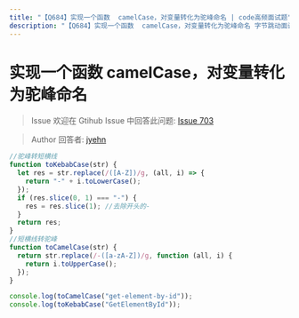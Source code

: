 ```yaml
---
title: "【Q684】实现一个函数  camelCase，对变量转化为驼峰命名 | code高频面试题"
description: "【Q684】实现一个函数  camelCase，对变量转化为驼峰命名 字节跳动面试题、阿里腾讯面试题、美团小米面试题。"
---
```


# 实现一个函数 camelCase，对变量转化为驼峰命名

> Issue
> 欢迎在 Gtihub Issue 中回答此问题: [Issue 703](https://github.com/shfshanyue/Daily-Question/issues/703)

> Author
> 回答者: [jyehn](https://github.com/jyehn)

```js
//驼峰转短横线
function toKebabCase(str) {
  let res = str.replace(/([A-Z])/g, (all, i) => {
    return "-" + i.toLowerCase();
  });
  if (res.slice(0, 1) === "-") {
    res = res.slice(1); //去除开头的-
  }
  return res;
}
//短横线转驼峰
function toCamelCase(str) {
  return str.replace(/-([a-zA-Z])/g, function (all, i) {
    return i.toUpperCase();
  });
}

console.log(toCamelCase("get-element-by-id"));
console.log(toKebabCase("GetElementById"));
```
